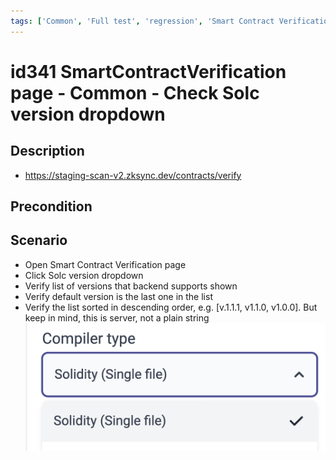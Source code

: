 ```yaml
---
tags: ['Common', 'Full test', 'regression', 'Smart Contract Verification page', 'Active']
---
```


# id341 SmartContractVerification page - Common - Сheck Solc version dropdown

## Description
  - https://staging-scan-v2.zksync.dev/contracts/verify

## Precondition


## Scenario
- Open Smart Contract Verification page
- Click Solc version dropdown
- Verify list of versions that backend supports shown
- Verify default version is the last one in the list
- Verify the list sorted in descending order, e.g. [v.1.1.1, v1.1.0, v1.0.0]. But keep in mind, this is server, not a plain string
  ![Screenshot](../../../../static/img/screenshots/common/SmartContractVerification/id243_1.png)